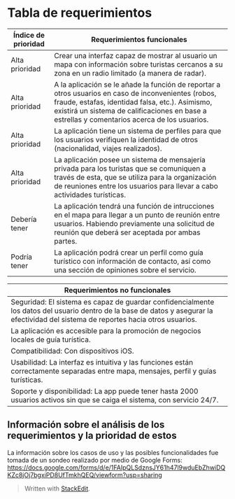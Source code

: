﻿# Tabla de requerimientos 

| Índice de prioridad | **Requerimientos funcionales**|
|  -----------------| ------------------------------|
| Alta prioridad | Crear una interfaz capaz de mostrar al usuario un mapa con información sobre turistas cercanos a su zona en un radio limitado (a manera de radar). |
| Alta prioridad |A la aplicación se le añade la función de reportar a otros usuarios en caso de inconvenientes (robos, fraude, estafas, identidad falsa, etc.). Asimismo, existirá un sistema de calificaciones en base a estrellas y comentarios acerca de los usuarios. | 
| Alta prioridad| La aplicación tiene un sistema de perfiles para que los usuarios verifiquen la identidad de otros (nacionalidad, viajes realizados).  |
| Alta prioridad | La aplicación posee un sistema de mensajería privada para los turistas que se comuniquen a través de esta, que se utiliza para la organización de reuniones entre los usuarios para llevar a cabo actividades turísticas. |
|Debería tener | La aplicación tendrá una función de intrucciones en el mapa para llegar a un punto de reunión entre usuarios. Habiendo previamente una solicitud de reunión que deberá ser aceptada por ambas partes. 
|Podría tener  |La aplicación podrá crear un perfil como guía turístico con información de contacto, así como una sección de opiniones sobre el servicio.  | 




| **Requerimientos no funcionales**| 
| ---------------------------------| 
|Seguridad: El sistema es capaz de guardar confidencialmente los datos del usuario dentro de la base de datos y asegurar la efectividad del sistema de reportes hacia otros usuarios. |
|La aplicación es accesible para la promoción de negocios locales de guía turística.|
|Compatibilidad: Con dispositivos iOS.|
|Usabilidad: La interfaz es intuitiva y las funciones están correctamente separadas entre mapa, mensajes, perfil y guías turísticas. |
|Soporte y disponibilidad: La app puede tener hasta 2000 usuarios activos sin que se caiga el sistema, con servicio 24/7.|


## Información sobre el análisis de los requerimientos y la prioridad de estos 
La información sobre los casos de uso y las posibles funcionalidades fue tomada de un sondeo realizado por medio de Google Forms: https://docs.google.com/forms/d/e/1FAIpQLSdznsJY61h47l9wduEbZhwiDQKZc8jOj7bgxiPD8UfTmkhQEQ/viewform?usp=sharing

> Written with [StackEdit](https://stackedit.io/).



